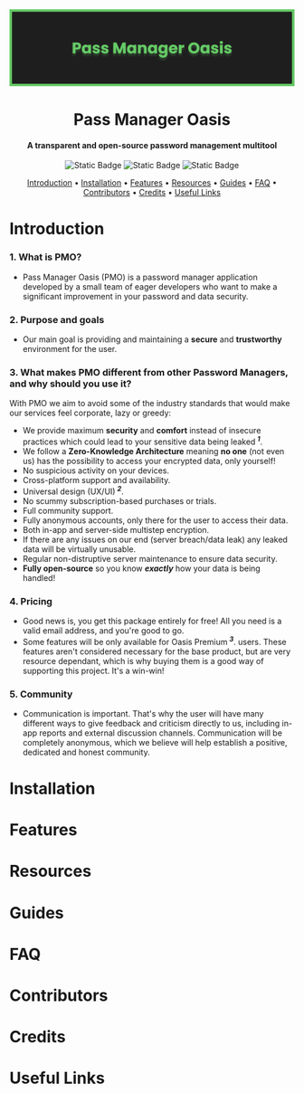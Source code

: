 <img src="./banner.png">
<h1 align="center">Pass Manager Oasis</h1>
<h4 align="center">A transparent and open-source password management multitool</h4>

<p align="center">
  <img alt="Static Badge" src="https://img.shields.io/badge/release-0.0.0-Version?color=0080FF">
  <img alt="Static Badge" src="https://img.shields.io/badge/discord%20-Magisc,%20Kaillr-Socials?color=00bbFF">
  <img alt="Static Badge" src="https://img.shields.io/badge/status-In%20development-status?style=flat&color=00CB00">
</p>

<p align="center">
  <a href="#introduction">Introduction</a> •
  <a href="#installation">Installation</a> •
  <a href="#features">Features</a> •
  <a href="#resources">Resources</a> •
  <a href="#guides">Guides</a> •
  <a href="#faq">FAQ</a> •
  <a href="#contributors">Contributors</a> •
  <a href="#credits">Credits</a> •
  <a href="#useful-links">Useful Links</a>
</p>

# Introduction

### 1. What is PMO?

- Pass Manager Oasis (PMO) is a password manager application developed by a small team of eager developers who want to make a significant improvement in your password and data security.

### 2. Purpose and goals

- Our main goal is providing and maintaining a **secure** and **trustworthy** environment for the user.

### 3. What makes PMO different from other Password Managers, and why should you use it?

With PMO we aim to avoid some of the industry standards that would make our services feel corporate, lazy or greedy:

- We provide maximum **security** and **comfort** instead of insecure practices which could lead to your sensitive data being leaked<sup> **_1_**</sup>.
- We follow a **Zero-Knowledge Architecture** meaning **no one** (not even us) has the possibility to access your encrypted data, only yourself! 
- No suspicious activity on your devices.
- Cross-platform support and availability.
- Universal design (UX/UI)<sup> **_2_**</sup>.
- No scummy subscription-based purchases or trials.
- Full community support.
- Fully anonymous accounts, only there for the user to access their data.
- Both in-app and server-side multistep encryption.
- If there are any issues on our end (server breach/data leak) any leaked data will be virtually unusable.
- Regular non-distruptive server maintenance to ensure data security.
- **Fully open-source** so you know ***exactly*** how your data is being handled!
  
### 4. Pricing

- Good news is, you get this package entirely for free! All you need is a valid email address, and you're good to go.
- Some features will be only available for Oasis Premium<sup> **_3_**</sup>. users. These features aren't considered necessary for the base product, but are very resource dependant, which is why buying them is a good way of supporting this project. It's a win-win!

### 5. Community

- Communication is important. That's why the user will have many different ways to give feedback and criticism directly to us, including in-app reports and external discussion channels. Communication will be completely anonymous, which we believe will help establish a positive, dedicated and honest community.

# Installation
# Features
# Resources
# Guides
# FAQ
# Contributors
# Credits
# Useful Links


<!-- > [!NOTE]  
> Highlights information that users should take into account, even when skimming.

> [!TIP]
> Optional information to help a user be more successful.

> [!IMPORTANT]  
> Crucial information necessary for users to succeed.

> [!WARNING]  
> Critical content demanding immediate user attention due to potential risks.

> [!CAUTION]
> Negative potential consequences of an action.
